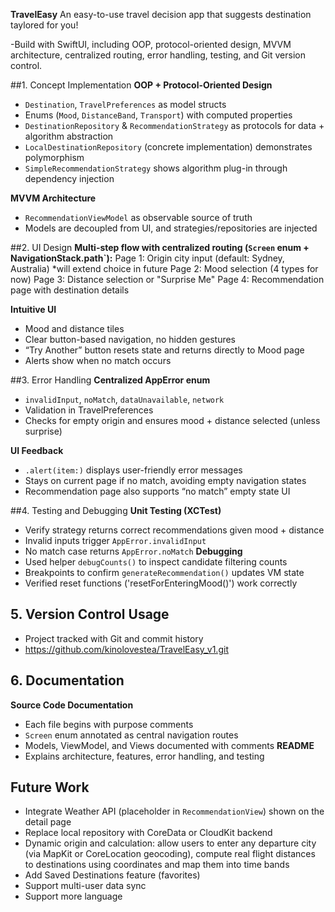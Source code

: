 **TravelEasy**
An easy-to-use travel decision app that suggests destination taylored for you!

-Build with SwiftUI, including OOP, protocol-oriented design, MVVM architecture, centralized routing, error handling, testing, and Git version control.


##1. Concept Implementation
**OOP + Protocol-Oriented Design**
  - `Destination`, `TravelPreferences` as model structs
  - Enums (`Mood`, `DistanceBand`, `Transport`) with computed properties
  - `DestinationRepository` & `RecommendationStrategy` as protocols for data + algorithm abstraction
  - `LocalDestinationRepository` (concrete implementation) demonstrates polymorphism
  - `SimpleRecommendationStrategy` shows algorithm plug-in through dependency injection

**MVVM Architecture**
  - `RecommendationViewModel` as observable source of truth
  - Models are decoupled from UI, and strategies/repositories are injected

##2. UI Design
**Multi-step flow with centralized routing (`Screen` enum + NavigationStack.path`):**
  Page 1: Origin city input (default: Sydney, Australia) *will extend choice in future
  Page 2: Mood selection (4 types for now)
  Page 3: Distance selection or "Surprise Me"
  Page 4: Recommendation page with destination details
  
**Intuitive UI**
  - Mood and distance tiles
  - Clear button-based navigation, no hidden gestures
  - “Try Another” button resets state and returns directly to Mood page
  - Alerts show when no match occurs
  
##3. Error Handling
**Centralized AppError enum**
  - `invalidInput`, `noMatch`, `dataUnavailable`, `network`
  - Validation in TravelPreferences
  - Checks for empty origin and ensures mood + distance selected (unless surprise)

**UI Feedback**
  - `.alert(item:)` displays user-friendly error messages
  - Stays on current page if no match, avoiding empty navigation states
  - Recommendation page also supports “no match” empty state UI

##4. Testing and Debugging
**Unit Testing (XCTest)**
  - Verify strategy returns correct recommendations given mood + distance
  - Invalid inputs trigger `AppError.invalidInput`
  - No match case returns `AppError.noMatch`
**Debugging**
  - Used helper `debugCounts()` to inspect candidate filtering counts
  - Breakpoints to confirm `generateRecommendation()` updates VM state
  - Verified reset functions ('resetForEnteringMood()') work correctly


## 5. Version Control Usage
- Project tracked with Git and commit history
- https://github.com/kinolovestea/TravelEasy_v1.git


## 6. Documentation
**Source Code Documentation**
  - Each file begins with purpose comments
  - `Screen` enum annotated as central navigation routes
  - Models, ViewModel, and Views documented with comments
**README**
  - Explains architecture, features, error handling, and testing


## Future Work
- Integrate Weather API (placeholder in `RecommendationView`) shown on the detail page
- Replace local repository with CoreData or CloudKit backend
- Dynamic origin and calculation: allow users to enter any departure city (via MapKit or CoreLocation geocoding),
  compute real flight distances to destinations using coordinates and map them into time bands
- Add Saved Destinations feature (favorites)
- Support multi-user data sync
- Support more language

